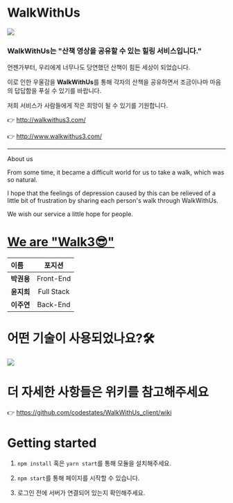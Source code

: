 # WalkWithUs
![](https://ifh.cc/g/IStc5V.png)
### WalkWithUs는 "산책 영상을 공유할 수 있는 힐링 서비스입니다."



언젠가부터, 우리에게 너무나도 당연했던 산책이 힘든 세상이 되었습니다. 

이로 인한 우울감을 **WalkWithUs**를 통해 각자의 산책을 공유하면서 조금이나마 마음의 답답함을 푸실 수 있기를 바랍니다. 

저희 서비스가 사람들에게 작은 희망이 될 수 있기를 기원합니다. 

👉 http://walkwithus3.com/  

👉 http://www.walkwithus3.com/
***

About us 

From some time, it became a difficult world for us to take a walk, which was so natural.

I hope that the feelings of depression caused by this can be relieved of a little bit of frustration by sharing each person's walk through WalkWithUs.

We wish our service a little hope for people.

# [We are "Walk3😎"](https://github.com/codestates/WalkWithUs_client/wiki/Team-Info)

|  이름 | 포지션 |
|:--------|:--------:|
|**박권용** | <center>Front-End</center> |
|**윤지희** | <center>Full Stack </center> |
|**이주연** | <center>Back-End</center> |
 


#  어떤 기술이 사용되었나요?🛠
![](https://ifh.cc/g/Q6yiiQ.jpg)




# 더 자세한 사항들은 위키를 참고해주세요
👉 https://github.com/codestates/WalkWithUs_client/wiki


# Getting started   

1. ```npm install``` 혹은  ```yarn start```를 통해 모듈을 설치해주세요.

2.  ```npm start```를 통해 페이지를 시작할 수 있습니다. 

3. 로그인 전에 서버가 연결되어 있는지 확인해주세요.

